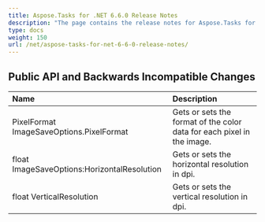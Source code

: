 ```yaml
---
title: Aspose.Tasks for .NET 6.6.0 Release Notes
description: "The page contains the release notes for Aspose.Tasks for .NET 6.6.0."
type: docs
weight: 150
url: /net/aspose-tasks-for-net-6-6-0-release-notes/
---
```


## **Public API and Backwards Incompatible Changes**

|**Name**|**Description**|
| :- | :- |
|PixelFormat ImageSaveOptions.PixelFormat|Gets or sets the format of the color data for each pixel in the image.|
|float ImageSaveOptions:HorizontalResolution|Gets or sets the horizontal resolution in dpi.|
|float VerticalResolution|Gets or sets the vertical resolution in dpi.|

